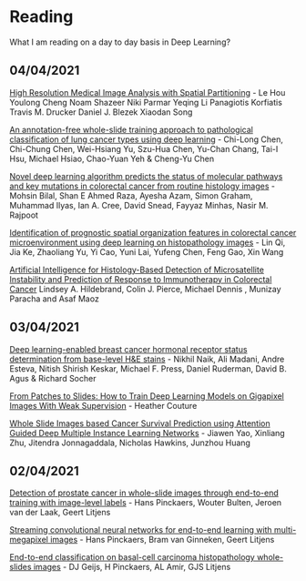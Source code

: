 # Reading
What I am reading on a day to day basis in Deep Learning?

## 04/04/2021
[High Resolution Medical Image Analysis with Spatial Partitioning]() - Le Hou Youlong Cheng Noam Shazeer Niki Parmar Yeqing Li
Panagiotis Korfiatis Travis M. Drucker Daniel J. Blezek Xiaodan Song

[An annotation-free whole-slide training approach to pathological classification of lung cancer types using deep learning](https://www.nature.com/articles/s41467-021-21467-y/) - Chi-Long Chen, Chi-Chung Chen, Wei-Hsiang Yu, Szu-Hua Chen, Yu-Chan Chang, Tai-I Hsu, Michael Hsiao, Chao-Yuan Yeh & Cheng-Yu Chen

[Novel deep learning algorithm predicts the status of molecular pathways and key mutations in colorectal cancer from routine histology images](https://www.medrxiv.org/content/10.1101/2021.01.19.21250122v1.full) - Mohsin Bilal, Shan E Ahmed Raza, Ayesha Azam, Simon Graham, Muhammad Ilyas, Ian A. Cree, David Snead, Fayyaz Minhas, Nasir M. Rajpoot

[Identification of prognostic spatial organization features in colorectal cancer microenvironment using deep learning on histopathology images](https://www.sciencedirect.com/science/article/pii/S2590124921000043) - Lin Qi, Jia Ke, Zhaoliang Yu, Yi Cao, Yuni Lai, Yufeng Chen, Feng Gao, Xin Wang

[Artificial Intelligence for Histology-Based Detection of Microsatellite Instability and Prediction of Response to Immunotherapy in Colorectal Cancer](https://www.mdpi.com/2072-6694/13/3/391) Lindsey A. Hildebrand, Colin J. Pierce, Michael Dennis , Munizay Paracha and Asaf Maoz

## 03/04/2021
[Deep learning-enabled breast cancer hormonal receptor status determination from base-level H&E stains](https://www.nature.com/articles/s41467-020-19334-3) - Nikhil Naik, Ali Madani, Andre Esteva, Nitish Shirish Keskar, Michael F. Press, Daniel Ruderman, David B. Agus & Richard Socher

[From Patches to Slides: How to Train Deep Learning Models on Gigapixel Images With Weak Supervision](https://towardsdatascience.com/from-patches-to-slides-how-to-train-deep-learning-models-on-gigapixel-images-with-weak-supervision-d2cd2081cfd7) - Heather Couture

[Whole Slide Images based Cancer Survival Prediction using Attention Guided Deep Multiple Instance Learning Networks](https://arxiv.org/abs/2009.11169) - Jiawen Yao, Xinliang Zhu, Jitendra Jonnagaddala, Nicholas Hawkins, Junzhou Huang

## 02/04/2021
[Detection of prostate cancer in whole-slide images through end-to-end training with image-level labels](https://arxiv.org/pdf/2006.03394.pdf) - Hans Pinckaers, Wouter Bulten, Jeroen van der Laak, Geert Litjens

[Streaming convolutional neural networks for end-to-end learning with multi-megapixel images](https://arxiv.org/pdf/1911.04432.pdf) - Hans Pinckaers, Bram van Ginneken, Geert Litjens

[End-to-end classification on basal-cell carcinoma histopathology whole-slides images](https://www.spiedigitallibrary.org/conference-proceedings-of-spie/11603/1160307/End-to-end-classification-on-basal-cell-carcinoma-histopathology-whole/10.1117/12.2581042.short) - DJ Geijs, H Pinckaers, AL Amir, GJS Litjens
